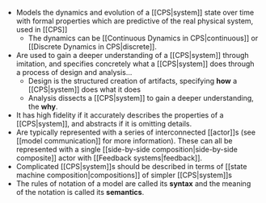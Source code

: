 * Models the dynamics and evolution of a [[CPS|system]] state over time with formal properties which are predictive of the real physical system, used in [[CPS]]
	* The dynamics can be [[Continuous Dynamics in CPS|continuous]] or [[Discrete Dynamics in CPS|discrete]].
* Are used to gain a deeper understanding of a [[CPS|system]] through imitation, and specifies concretely what a [[CPS|system]] does through a process of design and analysis…
	* Design is the structured creation of artifacts, specifying **how** a [[CPS|system]] does what it does
	* Analysis dissects a [[CPS|system]] to gain a deeper understanding, the **why**.
* It has high fidelity if it accurately describes the properties of a [[CPS|system]], and abstracts if it is omitting details.
* Are typically represented with a series of interconnected [[actor]]s (see [[model communication]] for more information). These can all be represented with a single [[side-by-side composition|side-by-side composite]] actor with [[Feedback systems|feedback]].
* Complicated [[CPS|system]]s should be described in terms of [[state machine composition|compositions]] of simpler [[CPS|system]]s
* The rules of notation of a model are called its **syntax** and the meaning of the notation is called its **semantics**.